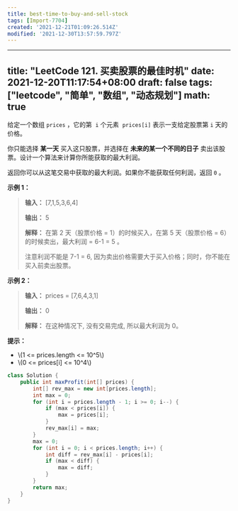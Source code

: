 ```yaml
---
title: best-time-to-buy-and-sell-stock
tags: [Import-7704]
created: '2021-12-21T01:09:26.514Z'
modified: '2021-12-30T13:57:59.797Z'
---
```


---
title: "LeetCode 121. 买卖股票的最佳时机"
date: 2021-12-20T11:17:54+08:00
draft: false
tags: ["leetcode", "简单", "数组", "动态规划"]
math: true
---

给定一个数组 `prices` ，它的第  `i` 个元素  `prices[i]` 表示一支给定股票第 `i` 天的价格。

你只能选择 **某一天** 买入这只股票，并选择在 **未来的某一个不同的日子** 卖出该股票。设计一个算法来计算你所能获取的最大利润。

返回你可以从这笔交易中获取的最大利润。如果你不能获取任何利润，返回 `0` 。

<!--more-->

**示例 1：**

> **输入：** [7,1,5,3,6,4]
> 
> **输出：** 5
> 
> **解释：** 在第 2 天（股票价格 = 1）的时候买入，在第 5 天（股票价格 = 6）的时候卖出，最大利润 = 6-1 = 5 。
> 
> 注意利润不能是 7-1 = 6, 因为卖出价格需要大于买入价格；同时，你不能在买入前卖出股票。

**示例 2：**

> **输入：** prices = [7,6,4,3,1]
> 
> **输出：** 0
> 
> **解释：** 在这种情况下, 没有交易完成, 所以最大利润为 0。

**提示：**

- \\(1 <= prices.length <= 10^5\\)
- \\(0 <= prices[i] <= 10^4\\)

```java
class Solution {
    public int maxProfit(int[] prices) {
        int[] rev_max = new int[prices.length];
        int max = 0;
        for (int i = prices.length - 1; i >= 0; i--) {
            if (max < prices[i]) {
                max = prices[i];
            }
            rev_max[i] = max;
        }
        max = 0;
        for (int i = 0; i < prices.length; i++) {
            int diff = rev_max[i] - prices[i];
            if (max < diff) {
                max = diff;
            }
        }
        return max;
    }
}
```
